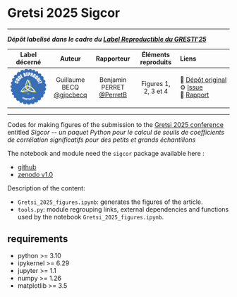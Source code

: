 # Gretsi 2025 Sigcor

<hr>

**_Dépôt labelisé dans le cadre du [Label Reproductible du GRESTI'25](https://gretsi.fr/colloque2025/recherche-reproductible/)_**

| Label décerné | Auteur | Rapporteur | Éléments reproduits | Liens |
|:-------------:|:------:|:----------:|:-------------------:|:------|
| ![](label_or.png) | Guillaume BECQ<br>[@gjpcbecq](https://github.com/gjpcbecq) | Benjamin PERRET<br>[@PerretB](https://github.com/PerretB) |  Figures 1, 2, 3 et 4 | 📌&nbsp;[Dépôt&nbsp;original](https://github.com/gjpcbecq/gretsi_2025_sigcor)<br>⚙️&nbsp;[Issue](https://github.com/GRETSI-2025/Label-Reproductible/issues/27)<br>📝&nbsp;[Rapport](https://github.com/akrah/test/tree/main/rapports/Rapport_issue_27) |

<hr>

Codes for making figures of the submission to the [Gretsi 2025 conference](https://gretsi.fr/colloque2025/) entitled 
_Sigcor -- un paquet Python pour le calcul de seuils de coefficients de corrélation significatifs pour des petits et grands échantillons_

The notebook and module need the `sigcor` package available here : 
- [github](https://github.com/gjpcbecq/sigcor.git)
- [zenodo v1.0](https://doi.org/10.5281/zenodo.15115356)

Description of the content: 
- `Gretsi_2025_figures.ipynb`: generates the figures of the article.
- `tools.py`: module regrouping links, external dependencies and functions used by the  notebook `Gretsi_2025_figures.ipynb`. 

## requirements
- python >= 3.10
- ipykernel >= 6.29
- jupyter >= 1.1
- numpy >= 1.26
- matplotlib >= 3.5

